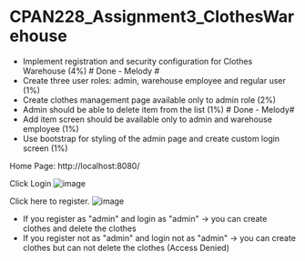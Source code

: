 # CPAN228_Assignment3_ClothesWarehouse

- Implement registration and security configuration for Clothes Warehouse (4%) # Done - Melody #
- Create three user roles: admin, warehouse employee and regular user (1%)
- Create clothes management page available only to admin role (2%)
- Admin should be able to delete item from the list (1%) # Done - Melody#
- Add item screen should be available only to admin and warehouse employee (1%)
- Use bootstrap for styling of the admin page and create custom login screen (1%)


Home Page: http://localhost:8080/

Click Login
![image](https://user-images.githubusercontent.com/32995324/226724067-55389fca-ba5e-4f65-ad51-cc4295d39b5c.png)

Click here to register.
![image](https://user-images.githubusercontent.com/32995324/226724192-24df9f43-063d-4715-8eb1-ec6195fdfda6.png)

* If you register as "admin" and login as "admin" -> you can create clothes and delete the clothes 
* If you register not as "admin" and login not as "admin" -> you can create clothes but can not delete the clothes (Access Denied)

